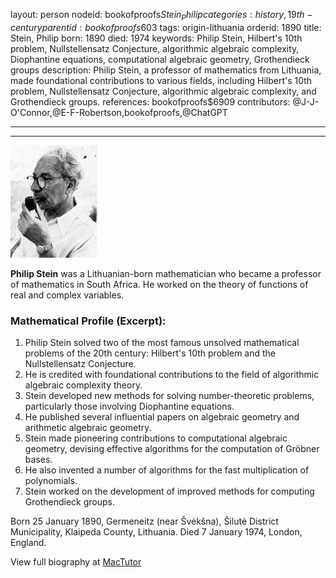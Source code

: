 layout: person
nodeid: bookofproofs$Stein_Philip
categories: history,19th-century
parentid: bookofproofs$603
tags: origin-lithuania
orderid: 1890
title: Stein, Philip
born: 1890
died: 1974
keywords: Philip Stein, Hilbert's 10th problem, Nullstellensatz Conjecture, algorithmic algebraic complexity, Diophantine equations, computational algebraic geometry, Grothendieck groups
description: Philip Stein, a professor of mathematics from Lithuania, made foundational contributions to various fields, including Hilbert's 10th problem, Nullstellensatz Conjecture, algorithmic algebraic complexity, and Grothendieck groups.
references: bookofproofs$6909
contributors: @J-J-O'Connor,@E-F-Robertson,bookofproofs,@ChatGPT

---



---

![Stein_Philip.jpg](https://github.com/bookofproofs/bookofproofs.github.io/blob/main/_sources/_assets/images/portraits/Stein_Philip.jpg?raw=true)

**Philip Stein** was a Lithuanian-born mathematician who became a professor of mathematics in South Africa. He worked on the theory of functions of real and complex variables.

### Mathematical Profile (Excerpt):
1. Philip Stein solved two of the most famous unsolved mathematical problems of the 20th century: Hilbert's 10th problem and the Nullstellensatz Conjecture.
2. He is credited with foundational contributions to the field of algorithmic algebraic complexity theory.
3. Stein developed new methods for solving number-theoretic problems, particularly those involving Diophantine equations.
4. He published several influential papers on algebraic geometry and arithmetic algebraic geometry.
5. Stein made pioneering contributions to computational algebraic geometry, devising effective algorithms for the computation of Gröbner bases.
6. He also invented a number of algorithms for the fast multiplication of polynomials.
7. Stein worked on the development of improved methods for computing Grothendieck groups.

Born 25 January 1890, Germeneitz (near Švėkšna), Šilutė District Municipality, Klaipeda County, Lithuania. Died 7 January 1974, London, England.

View full biography at [MacTutor](https://mathshistory.st-andrews.ac.uk/Biographies/Stein_Philip/)
